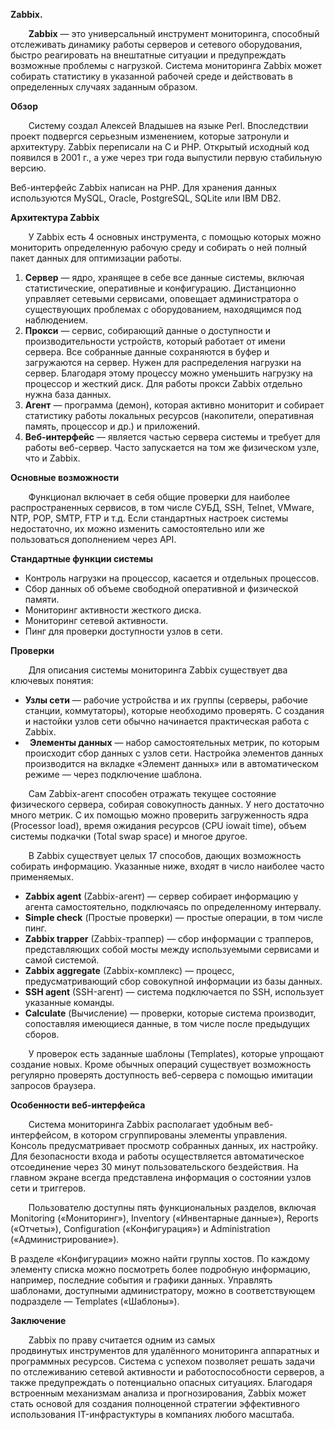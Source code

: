 **Zabbix.**

`    `**Zabbix** — это универсальный инструмент мониторинга, способный отслеживать динамику работы серверов и сетевого оборудования, быстро реагировать на внештатные ситуации и предупреждать возможные проблемы с нагрузкой. Система мониторинга Zabbix может собирать статистику в указанной рабочей среде и действовать в определенных случаях заданным образом.

**Обзор**

`    `Систему создал Алексей Владышев на языке Perl. Впоследствии проект подвергся серьезным изменением, которые затронули и архитектуру. Zabbix переписали на C и PHP. Открытый исходный код появился в 2001 г., а уже через три года выпустили первую стабильную версию.

Веб-интерфейс Zabbix написан на PHP. Для хранения данных используются MySQL, Oracle, PostgreSQL, SQLite или IBM DB2.

**Архитектура Zabbix**

`    `У Zabbix есть 4 основных инструмента, с помощью которых можно мониторить определенную рабочую среду и собирать о ней полный пакет данных для оптимизации работы.

1. **Сервер** — ядро, хранящее в себе все данные системы, включая статистические, оперативные и конфигурацию. Дистанционно управляет сетевыми сервисами, оповещает администратора о существующих проблемах с оборудованием, находящимся под наблюдением.
1. **Прокси** — сервис, собирающий данные о доступности и производительности устройств, который работает от имени сервера. Все собранные данные сохраняются в буфер и загружаются на сервер. Нужен для распределения нагрузки на сервер. Благодаря этому процессу можно уменьшить нагрузку на процессор и жесткий диск. Для работы прокси Zabbix отдельно нужна база данных.
1. **Агент** — программа (демон), которая активно мониторит и собирает статистику работы локальных ресурсов (накопители, оперативная память, процессор и др.) и приложений.
1. **Веб-интерфейс** — является частью сервера системы и требует для работы веб-сервер. Часто запускается на том же физическом узле, что и Zabbix.

**Основные возможности**

`    `Функционал включает в себя общие проверки для наиболее распространенных сервисов, в том числе СУБД, SSH, Telnet, VMware, NTP, POP, SMTP, FTP и т.д. Если стандартных настроек системы недостаточно, их можно изменить самостоятельно или же пользоваться дополнением через API.

**Стандартные функции системы**

- Контроль нагрузки на процессор, касается и отдельных процессов.
- Сбор данных об объеме свободной оперативной и физической памяти.
- Мониторинг активности жесткого диска.
- Мониторинг сетевой активности.
- Пинг для проверки доступности узлов в сети.

**Проверки**

`    `Для описания системы мониторинга Zabbix существует два ключевых понятия:

- **Узлы сети** — рабочие устройства и их группы (серверы, рабочие станции, коммутаторы), которые необходимо проверять. С создания и настойки узлов сети обычно начинается практическая работа с Zabbix.
- ` `**Элементы данных** — набор самостоятельных метрик, по которым происходит сбор данных с узлов сети. Настройка элементов данных производится на вкладке «Элемент данных» или в автоматическом режиме — через подключение шаблона.

`    `Сам Zabbix-агент способен отражать текущее состояние физического сервера, собирая совокупность данных. У него достаточно много метрик. С их помощью можно проверить загруженность ядра (Processor load), время ожидания ресурсов (CPU iowait time), объем системы подкачки (Total swap space) и многое другое.

`    `В Zabbix существует целых 17 способов, дающих возможность собирать информацию. Указанные ниже, входят в число наиболее часто применяемых.

- **Zabbix agent** (Zabbix-агент) — сервер собирает информацию у агента самостоятельно, подключаясь по определенному интервалу.
- **Simple check** (Простые проверки) — простые операции, в том числе пинг.
- **Zabbix trapper** (Zabbix-траппер) — сбор информации с трапперов, представляющих собой мосты между используемыми сервисами и самой системой.
- **Zabbix aggregate** (Zabbix-комплекс) — процесс, предусматривающий сбор совокупной информации из базы данных.
- **SSH agent** (SSH-агент) — система подключается по SSH, использует указанные команды.
- **Calculate** (Вычисление) — проверки, которые система производит, сопоставляя имеющиеся данные, в том числе после предыдущих сборов.

`    `У проверок есть заданные шаблоны (Templates), которые упрощают создание новых. Кроме обычных операций существует возможность регулярно проверять доступность веб-сервера с помощью имитации запросов браузера.

**Особенности веб-интерфейса**

`    `Система мониторинга Zabbix располагает удобным веб-интерфейсом, в котором сгруппированы элементы управления. Консоль предусматривает просмотр собранных данных, их настройку. Для безопасности входа и работы осуществляется автоматическое отсоединение через 30 минут пользовательского бездействия. На главном экране всегда представлена информация о состоянии узлов сети и триггеров.

`    `Пользователю доступны пять функциональных разделов, включая Monitoring («Мониторинг»), Inventory («Инвентарные данные»), Reports («Отчеты»), Configuration («Конфигурация») и Administration («Администрирование»).

В разделе «Конфигурации» можно найти группы хостов. По каждому элементу списка можно посмотреть более подробную информацию, например, последние события и графики данных. Управлять шаблонами, доступными администратору, можно в соответствующем подразделе — Templates («Шаблоны»).

**Заключение**

`    `Zabbix по праву считается одним из самых продвинутых инструментов для удалённого мониторинга аппаратных и программных ресурсов. Система с успехом позволяет решать задачи по отслеживанию сетевой активности и работоспособности серверов, а также предупреждать о потенциально опасных ситуациях. Благодаря встроенным механизмам анализа и прогнозирования, Zabbix может стать основой для создания полноценной стратегии эффективного использования IT-инфрастуктуры в компаниях любого масштаба.

